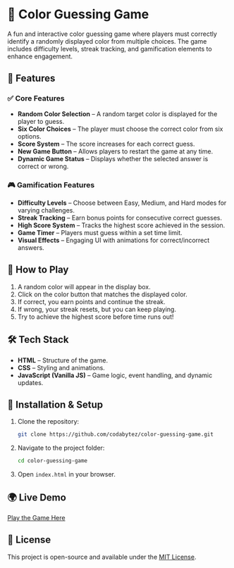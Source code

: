 # 🎨 Color Guessing Game

A fun and interactive color guessing game where players must correctly identify a randomly displayed color from multiple choices. The game includes difficulty levels, streak tracking, and gamification elements to enhance engagement.

## 🌟 Features

### ✅ Core Features

- **Random Color Selection** – A random target color is displayed for the player to guess.
- **Six Color Choices** – The player must choose the correct color from six options.
- **Score System** – The score increases for each correct guess.
- **New Game Button** – Allows players to restart the game at any time.
- **Dynamic Game Status** – Displays whether the selected answer is correct or wrong.

### 🎮 Gamification Features

- **Difficulty Levels** – Choose between Easy, Medium, and Hard modes for varying challenges.
- **Streak Tracking** – Earn bonus points for consecutive correct guesses.
- **High Score System** – Tracks the highest score achieved in the session.
- **Game Timer** – Players must guess within a set time limit.
- **Visual Effects** – Engaging UI with animations for correct/incorrect answers.

## 🚀 How to Play

1. A random color will appear in the display box.
2. Click on the color button that matches the displayed color.
3. If correct, you earn points and continue the streak.
4. If wrong, your streak resets, but you can keep playing.
5. Try to achieve the highest score before time runs out!

## 🛠️ Tech Stack

- **HTML** – Structure of the game.
- **CSS** – Styling and animations.
- **JavaScript (Vanilla JS)** – Game logic, event handling, and dynamic updates.

## 📂 Installation & Setup

1. Clone the repository:

   ```sh
   git clone https://github.com/codabytez/color-guessing-game.git
   ```

2. Navigate to the project folder:

   ```sh
   cd color-guessing-game
   ```

3. Open `index.html` in your browser.

## 🌍 Live Demo

[Play the Game Here](https://color-guessing-game-eosin.vercel.app/)

## 📜 License

This project is open-source and available under the [MIT License](LICENSE).
